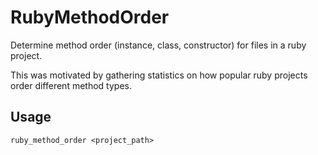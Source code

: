 # RubyMethodOrder

Determine method order (instance, class, constructor) for files in a ruby project.

This was motivated by gathering statistics on how popular ruby projects order different method types.

## Usage

`ruby_method_order <project_path>`
